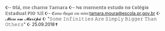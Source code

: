 ☪️- 𝕆𝕝𝕒́, 𝕞𝕖 𝕔𝕙𝕒𝕞𝕠 𝕋𝕒𝕞𝕒𝕣𝕒
☪️- ℕ𝕠 𝕞𝕠𝕞𝕖𝕟𝕥𝕠 𝕖𝕤𝕥𝕦𝕕𝕠 𝕟𝕠 ℂ𝕠𝕝𝕖́𝕘𝕚𝕠 𝔼𝕤𝕥𝕒𝕕𝕦𝕒𝕝 ℙ𝕀𝕆 𝕏𝕀𝕝
☪️- ℭ𝔬𝔪𝔬 𝔠𝔥𝔢𝔤𝔞𝔯 𝔢𝔪 𝔪𝔦𝔪:tamara.moura@escola.pr.gov.br
☪️ 𝓜𝓸𝓻𝓸 𝓮𝓶 𝓜𝓪𝓻𝓲𝓹𝓪́
☪️ "𝚂𝚘𝚖𝚎 𝙸𝚗𝚏𝚒𝚗𝚒𝚝𝚒𝚎𝚜 𝙰𝚛𝚎 𝚂𝚒𝚖𝚙𝚕𝚢 𝙱𝚒𝚐𝚐𝚎𝚛 𝚃𝚑𝚊𝚗 𝙾𝚝𝚑𝚎𝚛𝚜"
☪️ 25.09.2018✝️
